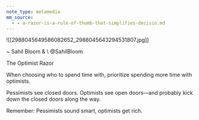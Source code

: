 ```yaml
---
note_type: metamedia
mm_source:
  - - a-razor-is-a-rule-of-thumb-that-simplifies-decisio.md
---
```


![[2988045649586082652_2988045643294531807.jpg]]

~ Sahil Bloom &
\  @SahilBloom

The Optimist Razor

When choosing who to spend time with,
prioritize spending more time with optimists.

Pessimists see closed doors. Optimists see
open doors—and probably kick down the
closed doors along the way.

Remember: Pessimists sound smart, optimists
get rich.

